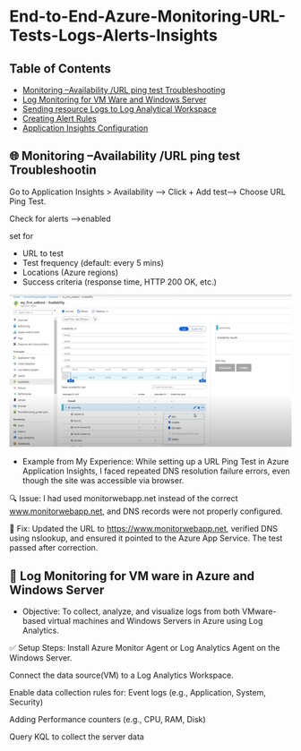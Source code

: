# End-to-End-Azure-Monitoring-URL-Tests-Logs-Alerts-Insights
## Table of Contents
- [Monitoring –Availability /URL ping test Troubleshooting](#url-ping-test-troubleshooting)
- [Log Monitoring for VM Ware and Windows Server](#monitoring-setup)
- [Sending resource Logs to Log Analytical Workspace](#log-analytics-integration)
- [Creating Alert Rules](#creating-alert-rules)
- [Application Insights Configuration](#application-insights-configuration)

## 🌐 Monitoring –Availability /URL ping test Troubleshootin 
Go to Application Insights > Availability -->
Click + Add test-->
Choose URL Ping Test.

Check for alerts -->enabled

set for 

- URL to test  
- Test frequency (default: every 5 mins)  
- Locations (Azure regions)  
- Success criteria (response time, HTTP 200 OK, etc.)

![Ping Test](Picture1.png)

- Example from My Experience:
While setting up a URL Ping Test in Azure Application Insights, I faced repeated DNS resolution failure errors, even though the site was accessible via browser.

🔍 Issue:
I had used monitorwebapp.net instead of the correct www.monitorwebapp.net, and DNS records were not properly configured.

🔧 Fix:
Updated the URL to https://www.monitorwebapp.net, verified DNS using nslookup, and ensured it pointed to the Azure App Service. The test passed after correction.

## 📘 Log Monitoring for VM ware in Azure and Windows Server
-  Objective:
To collect, analyze, and visualize logs from both VMware-based virtual machines and Windows Servers in Azure using Log Analytics.

✅ Setup Steps:
Install Azure Monitor Agent or Log Analytics Agent on the Windows Server.

Connect the data source(VM) to a Log Analytics Workspace.

Enable data collection rules for:
Event logs (e.g., Application, System, Security)

Adding Performance counters (e.g., CPU, RAM, Disk)

Query KQL to collect the server data 



